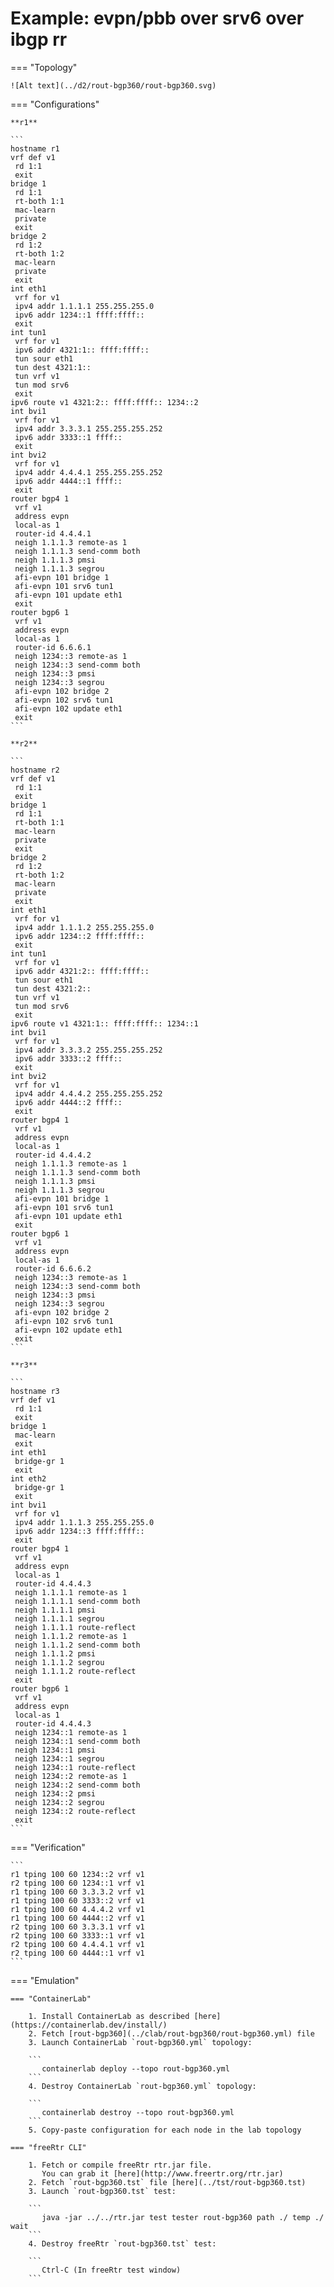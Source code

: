 # Example: evpn/pbb over srv6 over ibgp rr

=== "Topology"

    ![Alt text](../d2/rout-bgp360/rout-bgp360.svg)

=== "Configurations"

    **r1**

    ```
    hostname r1
    vrf def v1
     rd 1:1
     exit
    bridge 1
     rd 1:1
     rt-both 1:1
     mac-learn
     private
     exit
    bridge 2
     rd 1:2
     rt-both 1:2
     mac-learn
     private
     exit
    int eth1
     vrf for v1
     ipv4 addr 1.1.1.1 255.255.255.0
     ipv6 addr 1234::1 ffff:ffff::
     exit
    int tun1
     vrf for v1
     ipv6 addr 4321:1:: ffff:ffff::
     tun sour eth1
     tun dest 4321:1::
     tun vrf v1
     tun mod srv6
     exit
    ipv6 route v1 4321:2:: ffff:ffff:: 1234::2
    int bvi1
     vrf for v1
     ipv4 addr 3.3.3.1 255.255.255.252
     ipv6 addr 3333::1 ffff::
     exit
    int bvi2
     vrf for v1
     ipv4 addr 4.4.4.1 255.255.255.252
     ipv6 addr 4444::1 ffff::
     exit
    router bgp4 1
     vrf v1
     address evpn
     local-as 1
     router-id 4.4.4.1
     neigh 1.1.1.3 remote-as 1
     neigh 1.1.1.3 send-comm both
     neigh 1.1.1.3 pmsi
     neigh 1.1.1.3 segrou
     afi-evpn 101 bridge 1
     afi-evpn 101 srv6 tun1
     afi-evpn 101 update eth1
     exit
    router bgp6 1
     vrf v1
     address evpn
     local-as 1
     router-id 6.6.6.1
     neigh 1234::3 remote-as 1
     neigh 1234::3 send-comm both
     neigh 1234::3 pmsi
     neigh 1234::3 segrou
     afi-evpn 102 bridge 2
     afi-evpn 102 srv6 tun1
     afi-evpn 102 update eth1
     exit
    ```

    **r2**

    ```
    hostname r2
    vrf def v1
     rd 1:1
     exit
    bridge 1
     rd 1:1
     rt-both 1:1
     mac-learn
     private
     exit
    bridge 2
     rd 1:2
     rt-both 1:2
     mac-learn
     private
     exit
    int eth1
     vrf for v1
     ipv4 addr 1.1.1.2 255.255.255.0
     ipv6 addr 1234::2 ffff:ffff::
     exit
    int tun1
     vrf for v1
     ipv6 addr 4321:2:: ffff:ffff::
     tun sour eth1
     tun dest 4321:2::
     tun vrf v1
     tun mod srv6
     exit
    ipv6 route v1 4321:1:: ffff:ffff:: 1234::1
    int bvi1
     vrf for v1
     ipv4 addr 3.3.3.2 255.255.255.252
     ipv6 addr 3333::2 ffff::
     exit
    int bvi2
     vrf for v1
     ipv4 addr 4.4.4.2 255.255.255.252
     ipv6 addr 4444::2 ffff::
     exit
    router bgp4 1
     vrf v1
     address evpn
     local-as 1
     router-id 4.4.4.2
     neigh 1.1.1.3 remote-as 1
     neigh 1.1.1.3 send-comm both
     neigh 1.1.1.3 pmsi
     neigh 1.1.1.3 segrou
     afi-evpn 101 bridge 1
     afi-evpn 101 srv6 tun1
     afi-evpn 101 update eth1
     exit
    router bgp6 1
     vrf v1
     address evpn
     local-as 1
     router-id 6.6.6.2
     neigh 1234::3 remote-as 1
     neigh 1234::3 send-comm both
     neigh 1234::3 pmsi
     neigh 1234::3 segrou
     afi-evpn 102 bridge 2
     afi-evpn 102 srv6 tun1
     afi-evpn 102 update eth1
     exit
    ```

    **r3**

    ```
    hostname r3
    vrf def v1
     rd 1:1
     exit
    bridge 1
     mac-learn
     exit
    int eth1
     bridge-gr 1
     exit
    int eth2
     bridge-gr 1
     exit
    int bvi1
     vrf for v1
     ipv4 addr 1.1.1.3 255.255.255.0
     ipv6 addr 1234::3 ffff:ffff::
     exit
    router bgp4 1
     vrf v1
     address evpn
     local-as 1
     router-id 4.4.4.3
     neigh 1.1.1.1 remote-as 1
     neigh 1.1.1.1 send-comm both
     neigh 1.1.1.1 pmsi
     neigh 1.1.1.1 segrou
     neigh 1.1.1.1 route-reflect
     neigh 1.1.1.2 remote-as 1
     neigh 1.1.1.2 send-comm both
     neigh 1.1.1.2 pmsi
     neigh 1.1.1.2 segrou
     neigh 1.1.1.2 route-reflect
     exit
    router bgp6 1
     vrf v1
     address evpn
     local-as 1
     router-id 4.4.4.3
     neigh 1234::1 remote-as 1
     neigh 1234::1 send-comm both
     neigh 1234::1 pmsi
     neigh 1234::1 segrou
     neigh 1234::1 route-reflect
     neigh 1234::2 remote-as 1
     neigh 1234::2 send-comm both
     neigh 1234::2 pmsi
     neigh 1234::2 segrou
     neigh 1234::2 route-reflect
     exit
    ```

=== "Verification"

    ```
    r1 tping 100 60 1234::2 vrf v1
    r2 tping 100 60 1234::1 vrf v1
    r1 tping 100 60 3.3.3.2 vrf v1
    r1 tping 100 60 3333::2 vrf v1
    r1 tping 100 60 4.4.4.2 vrf v1
    r1 tping 100 60 4444::2 vrf v1
    r2 tping 100 60 3.3.3.1 vrf v1
    r2 tping 100 60 3333::1 vrf v1
    r2 tping 100 60 4.4.4.1 vrf v1
    r2 tping 100 60 4444::1 vrf v1
    ```

=== "Emulation"

    === "ContainerLab"

        1. Install ContainerLab as described [here](https://containerlab.dev/install/)  
        2. Fetch [rout-bgp360](../clab/rout-bgp360/rout-bgp360.yml) file  
        3. Launch ContainerLab `rout-bgp360.yml` topology:  

        ```
           containerlab deploy --topo rout-bgp360.yml  
        ```
        4. Destroy ContainerLab `rout-bgp360.yml` topology:  

        ```
           containerlab destroy --topo rout-bgp360.yml  
        ```
        5. Copy-paste configuration for each node in the lab topology

    === "freeRtr CLI"

        1. Fetch or compile freeRtr rtr.jar file.  
           You can grab it [here](http://www.freertr.org/rtr.jar)  
        2. Fetch `rout-bgp360.tst` file [here](../tst/rout-bgp360.tst)  
        3. Launch `rout-bgp360.tst` test:  

        ```
           java -jar ../../rtr.jar test tester rout-bgp360 path ./ temp ./ wait
        ```
        4. Destroy freeRtr `rout-bgp360.tst` test:  

        ```
           Ctrl-C (In freeRtr test window)
        ```

